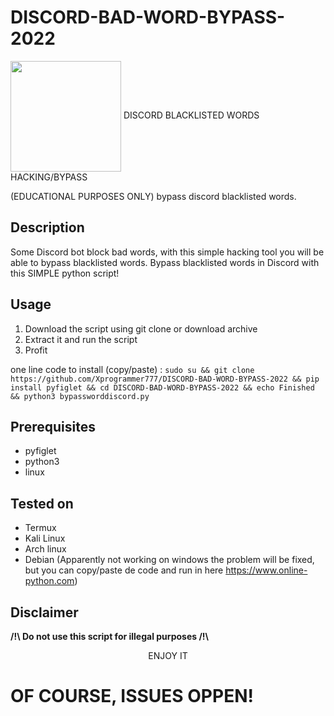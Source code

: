 # DISCORD-BAD-WORD-BYPASS-2022

<img src="https://preview.redd.it/841krdvmenb61.png?auto=webp&s=a04949ed5e86e990f7e591bacd8845bdca641243" width="177" align="center"/>
DISCORD BLACKLISTED WORDS HACKING/BYPASS

(EDUCATIONAL PURPOSES ONLY) bypass discord blacklisted words.

Description
-----------
Some Discord bot block bad words, with this simple hacking tool you will be able to bypass blacklisted words.
Bypass blacklisted words in Discord with this SIMPLE python script!

Usage
-----
1. Download the script using git clone or download archive
2. Extract it and run the script
3. Profit

one line code to install (copy/paste) : 
```sudo su && git clone https://github.com/Xprogrammer777/DISCORD-BAD-WORD-BYPASS-2022 && pip install pyfiglet && cd DISCORD-BAD-WORD-BYPASS-2022 && echo Finished && python3 bypassworddiscord.py ```


Prerequisites
-------------
* pyfiglet
* python3
* linux

Tested on
-----------
* Termux
* Kali Linux
* Arch linux
* Debian
(Apparently not working on windows the problem will be fixed, but you can copy/paste de code and run in here https://www.online-python.com)


Disclaimer 
---------------------
<strong> /!\ Do not use this script for illegal purposes /!\ </strong>


<center> ENJOY IT </center>

# OF COURSE, ISSUES OPPEN!



